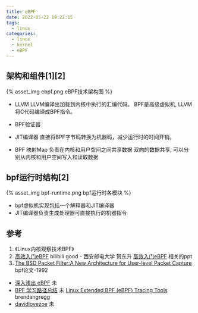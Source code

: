 ```yaml
---
title: eBPF
date: 2022-05-22 19:22:15
tags:
  - linux
categories:
  - linux 
  - kernel
  - eBPF
---
```


<p></p>
<!-- more -->

## 架构和组件[1][2]

{% asset_img  ebpf.png  eBPF技术架构图 %}

+ LLVM
LLVM编译出加载到内核中执行的汇编代码。
BPF是高级虚拟机, LLVM将C代码编译成BPF指令。

+ BPF验证器

+ JIT编译器
直接将BPF字节码转换为机器码，减少运行时的时间开销。

+ BPF 映射Map
负责在内核和用户空间之间共享数据
双向的数据共享, 可以分别从内核和用户空间写入和读取数据

## bpf运行时结构[2]
{% asset_img  bpf-runtime.png  bpf运行时各模块  %}
+ bpf虚拟机实现包括一个解释器和JIT编译器
+ JIT编译器负责生成处理器可直接执行的机器指令

## 参考
1. 《Linux内核观察技术BPF》
2. [高效入门eBPF](https://www.bilibili.com/video/BV1LX4y157Gp?spm_id_from=333.1007.top_right_bar_window_history.content.click&vd_source=f6e8c1128f9f264c5ab8d9411a644036) bilibili good - 西安邮电大学 贺东升
[高效入门eBPF](http://kerneltravel.net/blog/2021/ebpf_beginner/ebpf.pdf) 相关的ppt  
3. [The BSD Packet Filter:A New Architecture for User-level Packet Capture](https://www.tcpdump.org/papers/bpf-usenix93.pdf) bpf论文-1992

+ [深入浅出 eBPF](https://www.ebpf.top/categories/BPF/) 未
+ [BPF 学习路径总结](https://feisky.xyz/posts/2021-01-06-ebpf-learn-path/) 未
  [Linux Extended BPF (eBPF) Tracing Tools](https://www.brendangregg.com/ebpf.html)  brendangregg
+ [davidlovezoe](https://davidlovezoe.club/wordpress/archives/tag/bpf) 未
